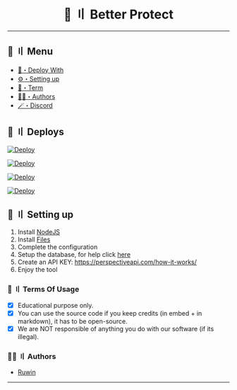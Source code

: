 <h1 align="center">
 👑 〢 Better Protect
</h1>

---
## <a id="menu"></a>🍃 〢 Menu

- [📩・Deploy With](#deploys)
- [⚙️・Setting up](#setup)
- [💼・Term](#terms)
- [🕵️‍♂️・Authors](#authors)
- [🪄・Discord](https://discord.gg/uhq)

## <a id="deploys"></a>📩 〢 Deploys
[![Deploy](https://raw.githubusercontent.com/Nekros-dsc/deploy-buttons/main/buttons/remade/replit.svg)](https://replit.com/github.com/Ruwin-dsc/Better-Protect-Remade)

[![Deploy](https://raw.githubusercontent.com/Nekros-dsc/deploy-buttons/main/buttons/remade/glitch.svg)](https://glitch.com/edit/#!/import/github.com/Ruwin-dsc/Better-Protect-Remade)

[![Deploy](https://raw.githubusercontent.com/Nekros-dsc/deploy-buttons/main/buttons/remade/heroku.svg)](https://heroku.com/deploy/?template=https://github.com/Ruwin-dsc/Better-Protect-Remade)

[![Deploy](https://raw.githubusercontent.com/Nekros-dsc/deploy-buttons/main/buttons/remade/railway.svg)](https://railway.app/new/template?template=https://github.com/Ruwin-dsc/Better-Protect-Remade)

## <a id="setup"></a> 📁 〢 Setting up

1. Install [NodeJS](https://nodejs.org/)
2. Install [Files](https://github.com/Ruwin-dsc/Better-Protect-Remade/archive/refs/heads/main.zip)
3. Complete the configuration
4. Setup the database, for help click [here](https://gist.github.com/Ruwin-dsc/9187697ae53037751cae0e590d20a5ac)
5. Create an API KEY: https://perspectiveapi.com/how-it-works/
6. Enjoy the tool

### <a id="terms"></a>💼 〢 Terms Of Usage

- [x] Educational purpose only.
- [x] You can use the source code if you keep credits (in embed + in markdown), it has to be open-source.
- [x] We are NOT responsible of anything you do with our software (if its illegal).

### <a id="authors"></a>🕵️‍♂️ 〢 Authors
- [Ruwin](https://github.com/Ruwin-dsc)

---
